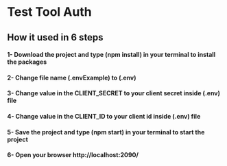 # Test Tool Auth
## How it used in 6 steps
#### 1- Download the project and type (npm install) in your terminal to install the packages
#### 2- Change file name (.envExample) to (.env)
#### 3- Change value in the CLIENT_SECRET to your client secret inside (.env) file
#### 4- Change value in the CLIENT_ID to your client id inside (.env) file
#### 5- Save the project and type (npm start) in your terminal to start the project
#### 6- Open your browser http://localhost:2090/
